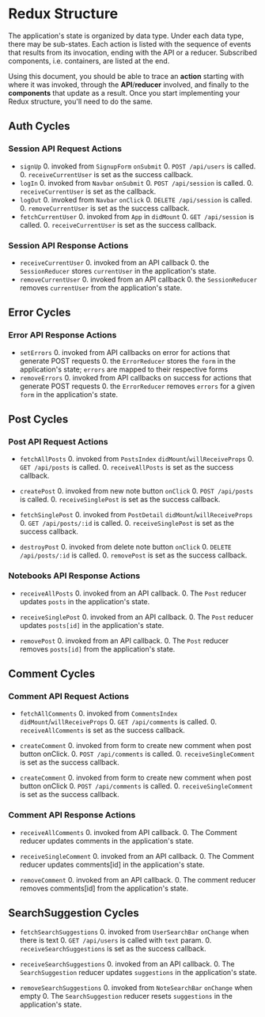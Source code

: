 # Redux Structure

The application's state is organized by data type. Under each data type, there
may be sub-states. Each action is listed with the sequence of events that
results from its invocation, ending with the API or a reducer. Subscribed
components, i.e. containers, are listed at the end.

Using this document, you should be able to trace an **action** starting with
where it was invoked, through the **API**/**reducer** involved, and finally to
the **components** that update as a result. Once you start implementing your
Redux structure, you'll need to do the same.

## Auth Cycles

### Session API Request Actions

* `signUp`
  0. invoked from `SignupForm` `onSubmit`
  0. `POST /api/users` is called.
  0. `receiveCurrentUser` is set as the success callback.
* `logIn`
  0. invoked from `Navbar` `onSubmit`
  0. `POST /api/session` is called.
  0. `receiveCurrentUser` is set as the callback.
* `logOut`
  0. invoked from `Navbar` `onClick`
  0. `DELETE /api/session` is called.
  0. `removeCurrentUser` is set as the success callback.
* `fetchCurrentUser`
  0. invoked from `App` in `didMount`
  0. `GET /api/session` is called.
  0. `receiveCurrentUser` is set as the success callback.

### Session API Response Actions

* `receiveCurrentUser`
  0. invoked from an API callback
  0. the `SessionReducer` stores `currentUser` in the application's state.
* `removeCurrentUser`
  0. invoked from an API callback
  0. the `SessionReducer` removes `currentUser` from the application's state.

## Error Cycles

### Error API Response Actions
* `setErrors`
  0. invoked from API callbacks on error for actions that generate POST requests
  0. the `ErrorReducer` stores the `form` in the application's state; `errors` are mapped to their respective forms
* `removeErrors`
  0. invoked from API callbacks on success for actions that generate POST requests
  0. the `ErrorReducer` removes `errors` for a given `form` in the application's state.

## Post Cycles

### Post API Request Actions

* `fetchAllPosts`
  0. invoked from `PostsIndex` `didMount`/`willReceiveProps`
  0. `GET /api/posts` is called.
  0. `receiveAllPosts` is set as the success callback.

* `createPost`
  0. invoked from new note button `onClick`
  0. `POST /api/posts` is called.
  0. `receiveSinglePost` is set as the success callback.

* `fetchSinglePost`
  0. invoked from `PostDetail` `didMount`/`willReceiveProps`
  0. `GET /api/posts/:id` is called.
  0. `receiveSinglePost` is set as the success callback.

* `destroyPost`
  0. invoked from delete note button `onClick`
  0. `DELETE /api/posts/:id` is called.
  0. `removePost` is set as the success callback.

### Notebooks API Response Actions

  * `receiveAllPosts`
    0. invoked from an API callback.
    0. The `Post` reducer updates `posts` in the application's state.

  * `receiveSinglePost`
    0. invoked from an API callback.
    0. The `Post` reducer updates `posts[id]` in the application's state.

  * `removePost`
    0. invoked from an API callback.
    0. The `Post` reducer removes `posts[id]` from the application's state.

## Comment Cycles

### Comment API Request Actions

* `fetchAllComments`
  0. invoked from `CommentsIndex` `didMount`/`willReceiveProps`
  0. `GET /api/comments` is called.
  0. `receiveAllComments` is set as the success callback.

* `createComment`
  0. invoked from form to create new comment when post button onClick.
  0. `POST /api/comments` is called.
  0. `receiveSingleComment` is set as the success callback.

* `createComment`
  0. invoked from form to create new comment when post button onClick
  0. `POST /api/comments` is called.
  0. `receiveSingleComment` is set as the success callback.

### Comment API Response Actions

  * `receiveAllComments`
    0. invoked from API callback.
    0. The Comment reducer updates comments in the application's state.

  * `receiveSingleComment`
    0. invoked from an API callback.
    0. The Comment reducer updates comments[id] in the application's state.

  * `removeComment`
    0. invoked from an API callback.
    0. The comment reducer removes comments[id] from the application's state.

## SearchSuggestion Cycles

* `fetchSearchSuggestions`
  0. invoked from `UserSearchBar` `onChange` when there is text
  0. `GET /api/users` is called with `text` param.
  0. `receiveSearchSuggestions` is set as the success callback.

* `receiveSearchSuggestions`
  0. invoked from an API callback.
  0. The `SearchSuggestion` reducer updates `suggestions` in the application's state.

* `removeSearchSuggestions`
  0. invoked from `NoteSearchBar` `onChange` when empty
  0. The `SearchSuggestion` reducer resets `suggestions` in the application's state.
